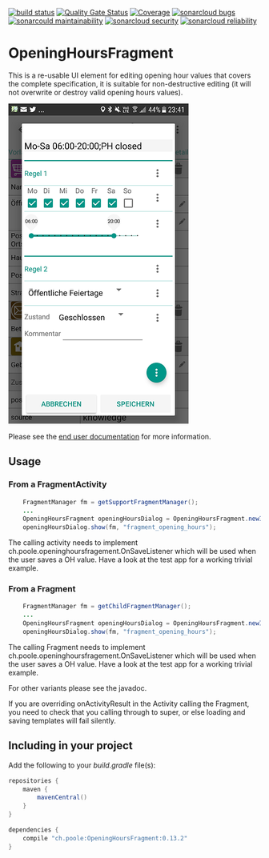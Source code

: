 [![build status](https://github.com/simonpoole/OpeningHoursFragment/actions/workflows/android.yml/badge.svg)](https://github.com/simonpoole/OpeningHoursFragment/actions) [![Quality Gate Status](https://sonarcloud.io/api/project_badges/measure?project=OpeningHoursFragment%3Alib&metric=alert_status)](https://sonarcloud.io/dashboard?id=OpeningHoursFragment) [![Coverage](https://sonarcloud.io/api/project_badges/measure?project=OpeningHoursFragment%3Alib&metric=coverage)](https://sonarcloud.io/dashboard?id=OpeningHoursFragment) [![sonarcloud bugs](https://sonarcloud.io/api/project_badges/measure?project=OpeningHoursFragment%3Alib&metric=bugs)](https://sonarcloud.io/component_measures?id=OpeningHoursFragment%3Alib&metric=bugs) [![sonarcould maintainability](https://sonarcloud.io/api/project_badges/measure?project=OpeningHoursFragment%3Alib&metric=sqale_rating)](https://sonarcloud.io/component_measures?id=OpeningHoursFragment%3Alib&metric=Maintainability) [![sonarcloud security](https://sonarcloud.io/api/project_badges/measure?project=OpeningHoursFragment%3Alib&metric=security_rating)](https://sonarcloud.io/component_measures?id=OpeningHoursFragment%3Alib&metric=Security) [![sonarcloud reliability](https://sonarcloud.io/api/project_badges/measure?project=OpeningHoursFragment%3Alib&metric=reliability_rating)](https://sonarcloud.io/component_measures?id=OpeningHoursFragment%3Alib&metric=Reliability)

# OpeningHoursFragment

This is a re-usable UI element for editing opening hour values that covers the complete specification, it is suitable for non-destructive editing (it will not overwrite or destroy valid opening hours values).

![Screenshot](documentation/images/Screenshot_basic.png)

Please see the [end user documentation](lib/documentation/docs/help/en/Opening%20hours.md) for more information. 

## Usage

### From a FragmentActivity

``` java
    FragmentManager fm = getSupportFragmentManager();
    ...
	OpeningHoursFragment openingHoursDialog = OpeningHoursFragment.newInstance(key,finalValue, R.style.Theme_AppCompat_Light_Dialog_Alert, -1, true);
	openingHoursDialog.show(fm, "fragment_opening_hours");
```

The calling activity needs to implement ch.poole.openinghoursfragement.OnSaveListener which will be used when the user saves a OH value. Have a look at the test app for a working trivial example.

### From a Fragment

``` java
    FragmentManager fm = getChildFragmentManager();
    ...
	OpeningHoursFragment openingHoursDialog = OpeningHoursFragment.newInstanceForFragment(key,finalValue, R.style.Theme_AppCompat_Light_Dialog_Alert, -1, true);
	openingHoursDialog.show(fm, "fragment_opening_hours");
```

The calling Fragment needs to implement ch.poole.openinghoursfragement.OnSaveListener which will be used when the user saves a OH value. Have a look at the test app for a working trivial example.

For other variants please see the javadoc.

If you are overriding onActivityResult in the Activity calling the Fragment, you need to check that you calling through to super, or else loading and saving templates will fail silently. 

## Including in your project

Add the following to your *build.gradle* file(s):

``` groovy
repositories {
    maven {
    	mavenCentral()
    }
}
```

``` groovy
dependencies {
    compile "ch.poole:OpeningHoursFragment:0.13.2"
}
```
